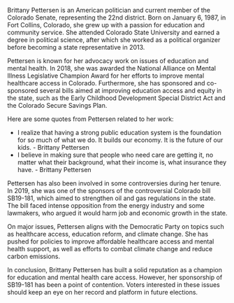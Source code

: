 Brittany Pettersen is an American politician and current member of the Colorado Senate, representing the 22nd district. Born on January 6, 1987, in Fort Collins, Colorado, she grew up with a passion for education and community service. She attended Colorado State University and earned a degree in political science, after which she worked as a political organizer before becoming a state representative in 2013.

Pettersen is known for her advocacy work on issues of education and mental health. In 2018, she was awarded the National Alliance on Mental Illness Legislative Champion Award for her efforts to improve mental healthcare access in Colorado. Furthermore, she has sponsored and co-sponsored several bills aimed at improving education access and equity in the state, such as the Early Childhood Development Special District Act and the Colorado Secure Savings Plan.

Here are some quotes from Pettersen related to her work:

- I realize that having a strong public education system is the foundation for so much of what we do. It builds our economy. It is the future of our kids. - Brittany Pettersen
- I believe in making sure that people who need care are getting it, no matter what their background, what their income is, what insurance they have. - Brittany Pettersen

Pettersen has also been involved in some controversies during her tenure. In 2019, she was one of the sponsors of the controversial Colorado bill SB19-181, which aimed to strengthen oil and gas regulations in the state. The bill faced intense opposition from the energy industry and some lawmakers, who argued it would harm job and economic growth in the state.

On major issues, Pettersen aligns with the Democratic Party on topics such as healthcare access, education reform, and climate change. She has pushed for policies to improve affordable healthcare access and mental health support, as well as efforts to combat climate change and reduce carbon emissions.

In conclusion, Brittany Pettersen has built a solid reputation as a champion for education and mental health care access. However, her sponsorship of SB19-181 has been a point of contention. Voters interested in these issues should keep an eye on her record and platform in future elections.
